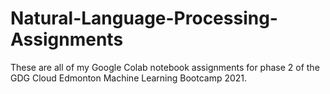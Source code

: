 # Natural-Language-Processing-Assignments
These are all of my Google Colab notebook assignments for phase 2 of the GDG Cloud Edmonton Machine Learning Bootcamp 2021.
